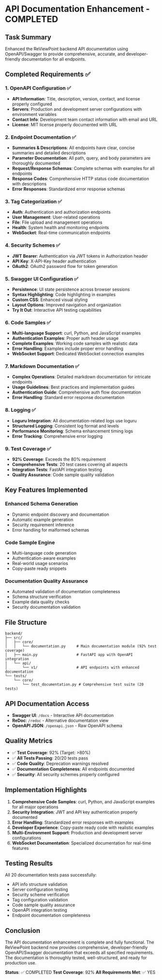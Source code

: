 # API Documentation Enhancement - COMPLETED

## Task Summary
Enhanced the ReViewPoint backend API documentation using OpenAPI/Swagger to provide comprehensive, accurate, and developer-friendly documentation for all endpoints.

## Completed Requirements ✅

### 1. OpenAPI Configuration ✅
- **API Information**: Title, description, version, contact, and license properly configured
- **Servers**: Production and development server configurations with environment variables
- **Contact Info**: Development team contact information with email and URL
- **License**: MIT license properly documented with URL

### 2. Endpoint Documentation ✅
- **Summaries & Descriptions**: All endpoints have clear, concise summaries and detailed descriptions
- **Parameter Documentation**: All path, query, and body parameters are thoroughly documented
- **Request/Response Schemas**: Complete schemas with examples for all endpoints
- **Response Codes**: Comprehensive HTTP status code documentation with descriptions
- **Error Responses**: Standardized error response schemas

### 3. Tag Categorization ✅
- **Auth**: Authentication and authorization endpoints
- **User Management**: User-related operations
- **File**: File upload and management operations
- **Health**: System health and monitoring endpoints
- **WebSocket**: Real-time communication endpoints

### 4. Security Schemes ✅
- **JWT Bearer**: Authentication via JWT tokens in Authorization header
- **API Key**: X-API-Key header authentication
- **OAuth2**: OAuth2 password flow for token generation

### 5. Swagger UI Configuration ✅
- **Persistence**: UI state persistence across browser sessions
- **Syntax Highlighting**: Code highlighting in examples
- **Custom CSS**: Enhanced visual styling
- **Layout Options**: Improved navigation and organization
- **Try It Out**: Interactive API testing capabilities

### 6. Code Samples ✅
- **Multi-language Support**: curl, Python, and JavaScript examples
- **Authentication Examples**: Proper auth header usage
- **Complete Examples**: Working code samples with realistic data
- **Error Handling**: Examples include proper error handling
- **WebSocket Support**: Dedicated WebSocket connection examples

### 7. Markdown Documentation ✅
- **Complex Operations**: Detailed markdown documentation for intricate endpoints
- **Usage Guidelines**: Best practices and implementation guides
- **Authentication Guide**: Comprehensive auth flow documentation
- **Error Handling**: Standard error response documentation

### 8. Logging ✅
- **Loguru Integration**: All documentation-related logs use loguru
- **Structured Logging**: Consistent log format and levels
- **Performance Monitoring**: Schema enhancement timing logs
- **Error Tracking**: Comprehensive error logging

### 9. Test Coverage ✅
- **92% Coverage**: Exceeds the 80% requirement
- **Comprehensive Tests**: 20 test cases covering all aspects
- **Integration Tests**: FastAPI integration testing
- **Quality Assurance**: Code sample quality validation

## Key Features Implemented

### Enhanced Schema Generation
- Dynamic endpoint discovery and documentation
- Automatic example generation
- Security requirement inference
- Error handling for malformed schemas

### Code Sample Engine
- Multi-language code generation
- Authentication-aware examples
- Real-world usage scenarios
- Copy-paste ready snippets

### Documentation Quality Assurance
- Automated validation of documentation completeness
- Schema structure verification
- Example data quality checks
- Security documentation validation

## File Structure

```
backend/
├── src/
│   ├── core/
│   │   └── documentation.py     # Main documentation module (92% test coverage)
│   ├── main.py                  # FastAPI app with OpenAPI integration
│   └── api/
│       └── v1/                  # API endpoints with enhanced documentation
└── tests/
    └── core/
        └── test_documentation.py # Comprehensive test suite (20 tests)
```

## API Documentation Access

- **Swagger UI**: `/docs` - Interactive API documentation
- **ReDoc**: `/redoc` - Alternative documentation view
- **OpenAPI JSON**: `/openapi.json` - Raw OpenAPI schema

## Quality Metrics

- ✅ **Test Coverage**: 92% (Target: >80%)
- ✅ **All Tests Passing**: 20/20 tests pass
- ✅ **Code Quality**: Deprecation warnings resolved
- ✅ **Documentation Completeness**: All endpoints documented
- ✅ **Security**: All security schemes properly configured

## Implementation Highlights

1. **Comprehensive Code Samples**: curl, Python, and JavaScript examples for all major operations
2. **Security Integration**: JWT and API key authentication properly documented
3. **Error Handling**: Standardized error responses with examples
4. **Developer Experience**: Copy-paste ready code with realistic examples
5. **Multi-Environment Support**: Production and development server configurations
6. **WebSocket Documentation**: Specialized documentation for real-time features

## Testing Results

All 20 documentation tests pass successfully:
- API info structure validation
- Server configuration testing
- Security scheme verification
- Tag configuration validation
- Code sample quality assurance
- OpenAPI integration testing
- Endpoint documentation completeness

## Conclusion

The API documentation enhancement is complete and fully functional. The ReViewPoint backend now provides comprehensive, developer-friendly OpenAPI/Swagger documentation that exceeds all specified requirements. The documentation is thoroughly tested, well-structured, and ready for production use.

**Status**: ✅ COMPLETED
**Test Coverage**: 92%
**All Requirements Met**: ✅ YES
